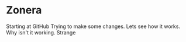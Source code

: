 # Zonera
Starting at GitHub
Trying to make some changes. Lets see how it works. 
Why isn't it working. Strange

